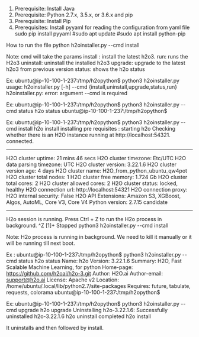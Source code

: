 1. Prerequisite: Install Java
2. Prerequisite: Python 2.7.x, 3.5.x, or 3.6.x and pip
3. Prerequisite: Install Pip
4. Prerequisites: Install pyyaml for reading the configuration from yaml file
    sudo pip install pyyaml
    #sudo apt update
    #sudo apt install python-pip

How to run the file
python h2oinstaller.py --cmd install

Note: cmd will take the params
      install : install the latest h2o3.
      run: runs the H2o3
      uninstall: uninstall the installed h2o3
      upgrade: upgrade to the latest h2o3 from previous version
      status: shows the h2o status

Ex:
ubuntu@ip-10-100-1-237:/tmp/h2opython$ python3 h2oinstaller.py
usage: h2oinstaller.py [-h] --cmd {install,uninstall,upgrade,status,run}
h2oinstaller.py: error: argument --cmd is required

Ex:
ubuntu@ip-10-100-1-237:/tmp/h2opython$ python3 h2oinstaller.py --cmd status
h2o status
ubuntu@ip-10-100-1-237:/tmp/h2opython$

Ex:
ubuntu@ip-10-100-1-237:/tmp/h2opython$ python3 h2oinstaller.py --cmd install
h2o install
installing pre requisites
:
starting h2o
Checking whether there is an H2O instance running at http://localhost:54321. connected.
--------------------------  ---------------------------------------------------
H2O cluster uptime:         21 mins 46 secs
H2O cluster timezone:       Etc/UTC
H2O data parsing timezone:  UTC
H2O cluster version:        3.22.1.6
H2O cluster version age:    4 days
H2O cluster name:           H2O_from_python_ubuntu_qw4pot
H2O cluster total nodes:    1
H2O cluster free memory:    1.724 Gb
H2O cluster total cores:    2
H2O cluster allowed cores:  2
H2O cluster status:         locked, healthy
H2O connection url:         http://localhost:54321
H2O connection proxy:
H2O internal security:      False
H2O API Extensions:         Amazon S3, XGBoost, Algos, AutoML, Core V3, Core V4
Python version:             2.7.15 candidate
--------------------------  ---------------------------------------------------
H2o session is running. Press Ctrl + Z to run the H2o process in background.
^Z
[1]+  Stopped                 python3 h2oinstaller.py --cmd install

Note: H2o process is running in background. We need to kill it manually or it will be running till next boot.


Ex :
ubuntu@ip-10-100-1-237:/tmp/h2opython$ python3 h2oinstaller.py --cmd status
h2o status
Name: h2o
Version: 3.22.1.6
Summary: H2O, Fast Scalable Machine Learning, for python
Home-page: https://github.com/h2oai/h2o-3.git
Author: H2O.ai
Author-email: support@h2o.ai
License: Apache v2
Location: /home/ubuntu/.local/lib/python2.7/site-packages
Requires: future, tabulate, requests, colorama
ubuntu@ip-10-100-1-237:/tmp/h2opython$


Ex:
ubuntu@ip-10-100-1-237:/tmp/h2opython$ python3 h2oinstaller.py --cmd upgrade
h2o upgrade
Uninstalling h2o-3.22.1.6:
  Successfully uninstalled h2o-3.22.1.6
h2o uninstall completed
h2o install


It uninstalls and then followed by install.



